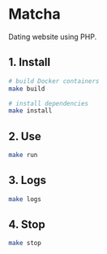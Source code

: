 # Matcha

Dating website using PHP.

## 1. Install

```sh
# build Docker containers
make build

# install dependencies
make install
```

## 2. Use

```sh
make run
```

## 3. Logs

```sh
make logs
```

## 4. Stop

```sh
make stop
```
